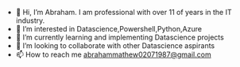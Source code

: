 - 👋 Hi, I’m Abraham. I am professional with over 11 of years in the IT industry.
- 👀 I’m interested in Datascience,Powershell,Python,Azure
- 🌱 I’m currently learning and implementing Datascience projects
- 💞️ I’m looking to collaborate with other Datascience aspirants
- 📫 How to reach me abrahammathew02071987@gmail.com

<!---
abrahammathew02071987/abrahammathew02071987 is a ✨ special ✨ repository because its `README.md` (this file) appears on your GitHub profile.
You can click the Preview link to take a look at your changes.
--->
